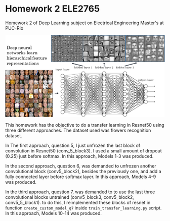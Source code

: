 # Homework 2 ELE2765
Homework 2 of Deep Learning subject on Electrical Engineering Master's at PUC-Rio

![Feature Levels](feature_levels.png)

This homework has the objective to do a transfer learning in Resnet50 using three different approaches. The dataset used was flowers recognition dataset.

In The first approach, question 5, I just unfrozen the last block of convolution in Resnet50 (conv_5_block3). I used a small amount of dropout (0.25) just before softmax. In this approach, Models 1-3 was produced.

In the second approach, question 6, was demanded to unfrozen another convolutional block (conv5_block2), besides the previously one, and add a fully connected layer before softmax layer. In this approach, Models 4-9 was produced.

In the third approach, question 7, was demanded to to use the last three convolutional blocks untrained (conv5_block3, conv5_block2, conv5_5_block1). to do this, I reimplemented these blocks of resnet in function `create_custom_model_q7` inside `train_transfer_learning.py` script. In this approach, Models 10-14 was produced.
